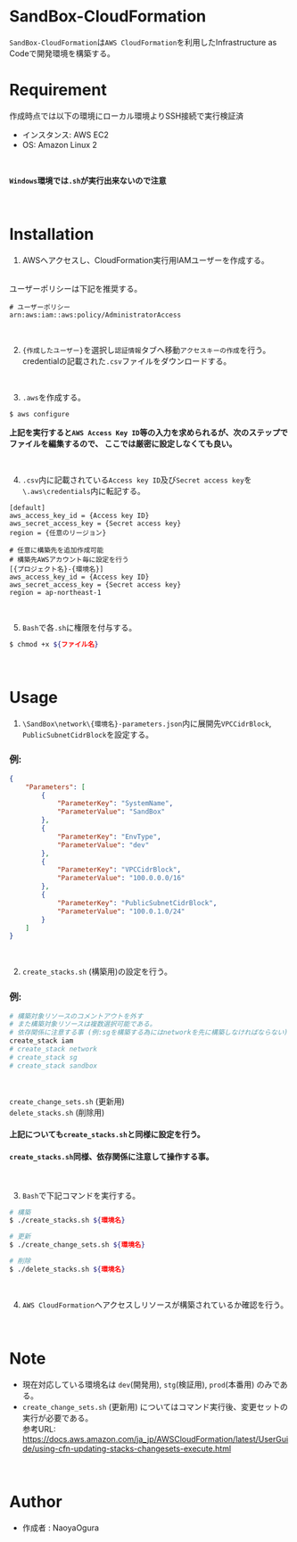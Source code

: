 # SandBox-CloudFormation

`SandBox-CloudFormation`は`AWS CloudFormation`を利用したInfrastructure as Codeで開発環境を構築する。


# Requirement

作成時点では以下の環境にローカル環境よりSSH接続で実行検証済
- インスタンス: AWS EC2
- OS: Amazon Linux 2

<br>

**`Windows`環境では`.sh`が実行出来ないので注意**

<br>


# Installation

1. AWSへアクセスし、CloudFormation実行用IAMユーザーを作成する。
<br>
ユーザーポリシーは下記を推奨する。

```
# ユーザーポリシー
arn:aws:iam::aws:policy/AdministratorAccess
```

<br>

2. `{作成したユーザー}`を選択し`認証情報`タブへ移動`アクセスキーの作成`を行う。
    <br>
    credentialの記載された`.csv`ファイルをダウンロードする。

<br>

3. `.aws`を作成する。

```Bash
$ aws configure
```

**上記を実行すると`AWS Access Key ID`等の入力を求められるが、次のステップでファイルを編集するので、
ここでは厳密に設定しなくても良い。**

<br>

4. `.csv`内に記載されている`Access key ID`及び`Secret access key`を`\.aws\credentials`内に転記する。

```
[default]
aws_access_key_id = {Access key ID}
aws_secret_access_key = {Secret access key}
region = {任意のリージョン}

# 任意に構築先を追加作成可能
# 構築先AWSアカウント毎に設定を行う
[{プロジェクト名}-{環境名}]
aws_access_key_id = {Access key ID}
aws_secret_access_key = {Secret access key}
region = ap-northeast-1
```

<br>

5. `Bash`で各`.sh`に権限を付与する。

```Bash
$ chmod +x ${ファイル名}
```

<br>


# Usage

1. `\SandBox\network\{環境名}-parameters.json`内に展開先`VPCCidrBlock`, `PublicSubnetCidrBlock`を設定する。

### 例:

```json
{
    "Parameters": [
        {
            "ParameterKey": "SystemName",
            "ParameterValue": "SandBox"
        },
        {
            "ParameterKey": "EnvType",
            "ParameterValue": "dev"
        },
        {
            "ParameterKey": "VPCCidrBlock",
            "ParameterValue": "100.0.0.0/16"
        },
        {
            "ParameterKey": "PublicSubnetCidrBlock",
            "ParameterValue": "100.0.1.0/24"
        }
    ]
}
```

<br>

2. `create_stacks.sh` (構築用)の設定を行う。

### 例:

```sh
# 構築対象リソースのコメントアウトを外す
# また構築対象リソースは複数選択可能である。
# 依存関係に注意する事 (例:sgを構築する為にはnetworkを先に構築しなければならない)
create_stack iam
# create_stack network
# create_stack sg
# create_stack sandbox

```

<br>

`create_change_sets.sh` (更新用)
<br>
`delete_stacks.sh` (削除用)
<br>

#### 上記についても`create_stacks.sh`と同様に設定を行う。

#### `create_stacks.sh`同様、依存関係に注意して操作する事。

<br>

3. `Bash`で下記コマンドを実行する。

```Bash
# 構築
$ ./create_stacks.sh ${環境名}

# 更新
$ ./create_change_sets.sh ${環境名}

# 削除
$ ./delete_stacks.sh ${環境名}
```

<br>

4. `AWS CloudFormation`へアクセスしリソースが構築されているか確認を行う。

<br>


# Note

- 現在対応している環境名は `dev`(開発用), `stg`(検証用), `prod`(本番用) のみである。
- `create_change_sets.sh` (更新用) についてはコマンド実行後、変更セットの実行が必要である。
    <br>
    参考URL:
    <br>
    https://docs.aws.amazon.com/ja_jp/AWSCloudFormation/latest/UserGuide/using-cfn-updating-stacks-changesets-execute.html

<br>


# Author
- 作成者 : NaoyaOgura